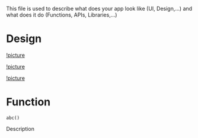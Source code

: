 This file is used to describe what does your app look like (UI, Design,...) and what does it do (Functions, APIs, Libraries,...)

# Design

[!picture](https://media.istockphoto.com/photos/objectives-word-on-paper-through-magnifying-lens-picture-id1320879074?b=1&k=20&m=1320879074&s=170667a&w=0&h=oiLBgFo89zDqwWQAEedqOeitin89ceJF3wIxj7yzh-A=)

[!picture](https://media.istockphoto.com/photos/objectives-word-on-paper-through-magnifying-lens-picture-id1320879074?b=1&k=20&m=1320879074&s=170667a&w=0&h=oiLBgFo89zDqwWQAEedqOeitin89ceJF3wIxj7yzh-A=)

[!picture](https://media.istockphoto.com/photos/objectives-word-on-paper-through-magnifying-lens-picture-id1320879074?b=1&k=20&m=1320879074&s=170667a&w=0&h=oiLBgFo89zDqwWQAEedqOeitin89ceJF3wIxj7yzh-A=)

# Function

`abc()`

Description

